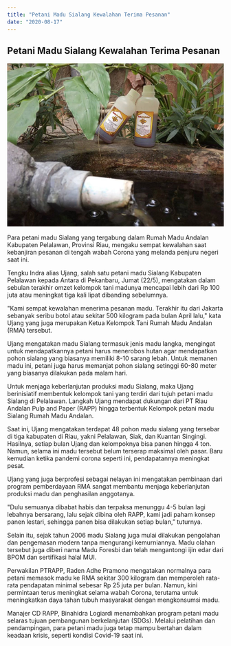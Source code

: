 ```yaml
---
title: "Petani Madu Sialang Kewalahan Terima Pesanan"
date: "2020-08-17"
---
```


## Petani Madu Sialang Kewalahan Terima Pesanan ##

![Madu Abu Bakar Sialang](images/madu-abubakar2.jpg)

Para petani madu Sialang yang tergabung dalam Rumah Madu Andalan Kabupaten Pelalawan, Provinsi Riau, mengaku sempat kewalahan saat kebanjiran pesanan di tengah wabah Corona yang melanda penjuru negeri saat ini.

Tengku Indra alias Ujang, salah satu petani madu Sialang Kabupaten Pelalawan kepada Antara di Pekanbaru, Jumat (22/5), mengatakan dalam sebulan terakhir omzet kelompok tani madunya mencapai lebih dari Rp 100 juta atau meningkat tiga kali lipat dibanding sebelumnya.

"Kami sempat kewalahan menerima pesanan madu. Terakhir itu dari Jakarta sebanyak seribu botol atau sekitar 500 kilogram pada bulan April lalu," kata Ujang yang juga merupakan Ketua Kelompok Tani Rumah Madu Andalan (RMA) tersebut.

Ujang mengatakan madu Sialang termasuk jenis madu langka, mengingat untuk mendapatkannya petani harus menerobos hutan agar mendapatkan pohon sialang yang biasanya memiliki 8-10 sarang lebah. Untuk memanen madu ini, petani juga harus memanjat pohon sialang setinggi 60-80 meter yang biasanya dilakukan pada malam hari.

Untuk menjaga keberlanjutan produksi madu Sialang, maka Ujang berinisiatif membentuk kelompok tani yang terdiri dari tujuh petani madu Sialang di Pelalawan. Langkah Ujang mendapat dukungan dari PT Riau Andalan Pulp and Paper (RAPP) hingga terbentuk Kelompok petani madu Sialang Rumah Madu Andalan.

Saat ini, Ujang mengatakan terdapat 48 pohon madu sialang yang tersebar di tiga kabupaten di Riau, yakni Pelalawan, Siak, dan Kuantan Singingi. Hasilnya, setiap bulan Ujang dan kelompoknya bisa panen hingga 4 ton. Namun, selama ini madu tersebut belum terserap maksimal oleh pasar. Baru kemudian ketika pandemi corona seperti ini, pendapatannya meningkat pesat.

Ujang yang juga berprofesi sebagai nelayan ini mengatakan pembinaan dari program pemberdayaan RMA sangat membantu menjaga keberlanjutan produksi madu dan penghasilan anggotanya.

"Dulu semuanya dibabat habis dan terpaksa menunggu 4-5 bulan lagi lebahnya bersarang, lalu sejak dibina oleh RAPP, kami jadi paham konsep panen lestari, sehingga panen bisa dilakukan setiap bulan,” tuturnya.

Selain itu, sejak tahun 2006 madu Sialang juga mulai dilakukan pengolahan dan pengemasan modern tanpa mengurangi kemurniannya. Madu olahan tersebut juga diberi nama Madu Foresbi dan telah mengantongi ijin edar dari BPOM dan sertifikasi halal MUI.

Perwakilan PTRAPP, Raden Adhe Pramono mengatakan normalnya para petani memasok madu ke RMA sekitar 300 kilogram dan memperoleh rata-rata pendapatan minimal sebesar Rp 25 juta per bulan. Namun, kini permintaan terus meningkat selama wabah Corona, terutama untuk meningkatkan daya tahan tubuh masyarakat dengan mengkonsumsi madu.

Manajer CD RAPP, Binahidra Logiardi menambahkan program petani madu selaras tujuan pembangunan berkelanjutan (SDGs). Melalui pelatihan dan pendampingan, para petani madu juga tetap mampu bertahan dalam keadaan krisis, seperti kondisi Covid-19 saat ini.
